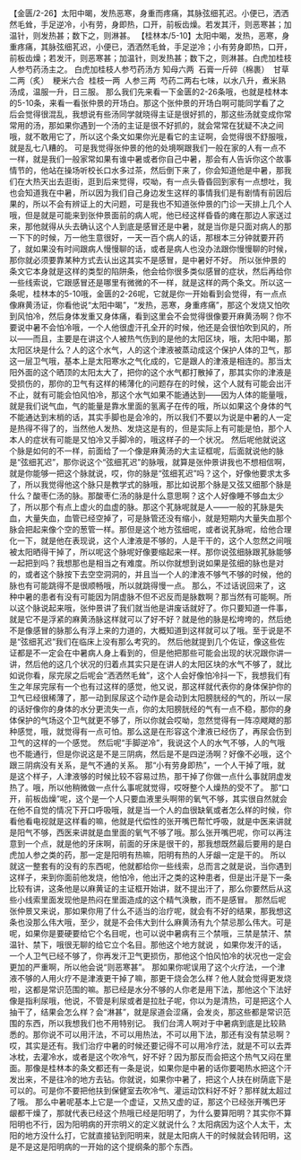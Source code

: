 【金匮/2-26】太阳中暍，发热恶寒，身重而疼痛，其脉弦细芤迟。小便已，洒洒然毛耸，手足逆冷，小有劳，身即热，口开，前板齿燥。若发其汗，则恶寒甚；加温针，则发热甚；数下之，则淋甚。
【桂林本/5-10】太阳中暍，发热，恶寒，身重疼痛，其脉弦细芤迟，小便已，洒洒然毛耸，手足逆冷；小有劳身即热，口开，前板齿燥；若发汗，则恶寒甚；加温针，则发热甚；数下之，则淋甚。白虎加桂枝人参芍药汤主之。
白虎加桂枝人参芍药汤方
知母六两  石膏一斤碎（棉裹）  甘草二两（炙）  粳米六合  桂枝一两  人参三两  芍药二两右七味，以水八升，煮米熟汤成，温服一升，日三服。
那么我们先来看一下金匮的2-26条哦，也就是桂林本的5-10条，来看一看张仲景的开场白。那这个张仲景的开场白啊可能同学看了之后会觉得很混乱，我想说有些汤同学就晓得主证是很好抓的，那这些汤就变成你常常用的汤，那如果你遇到一个汤的主证是很不好抓的，就会常常在犹疑不决之间哦，就不敢用它了，所以这个条文如果你光是看它的主证啊，会觉得很不舒服哦，就是乱七八糟的。
可是我觉得张仲景的他的处境啊跟我们一般在家的人有一点不一样，就是我们一般家常如果有谁中暑或者你自己中暑，那会有人告诉你这个故事情节的，他站在操场听校长口水多过茶，然后倒下来了，你会知道他是中暑，那我们在大热天出去逛街，逛到后来觉得，哎呦，有一点头昏昏回到家有一点想吐，我也会知道我在中暑，所以因为我们自己身边发生这样的事情我们是有剧情有前因后果的，所以不会有辨证上的大问题，可是我也不知道张仲景的门诊一天排上几个人哦，但是就是可能来到张仲景面前的病人呢，他已经这样昏昏的瘫在那边人家送过来，那他就得从头去确认这个人到底是感冒还是中暑，就是当你是只面对病人的那一下下的时候，万一他生意很好，一天一百个病人的话，那根本三分钟就要开药了，就如果没有时间跟病人慢慢聊的话，或者是病人也没办法跟你慢慢聊的时候，那你就必须要靠某种方式去认出这其实不是感冒，是中暑好不好。
所以张仲景的条文它本身就是这样的类型的陷阱条，他会给你很多类似感冒的症状，然后再给你一些线索说，它跟感冒还是哪里有微微的不一样，就是这样的两个条文。所以这一条呢，桂林本的5-10哦，金匮的2-26呢，它就是你一开始看到会觉得，有一点点像麻黄汤证，你看他说“太阳中暍”，“发热，恶寒，身重疼痛”，那这个发烧又怕吹到风怕冷，然后身体发重又身体痛，看到这里会不会觉得很像要开麻黄汤啊？你不要说中暑不会怕冷哦，一个人他很虚汗孔全开的时候，他还是会很怕吹到风的，所以——而且，主要是在讲这个人被热气伤到的是他的太阳区块，哦，太阳中暍，那太阳区块是什么？人的这个水气，人的这个津液被蒸动成这个保护人体的卫气，那这一层卫气哦，基本上是太阳寒水之气化成的，它是跟人的津液是相连的。那当太阳外面的这个晒顶的太阳太大了，把你的这个水气都打散掉了，那其实你的津液是受损伤的，那你的卫气有这样的稀薄化的问题存在的时候，这个人就有可能会出汗不止，就有可能会怕风怕冷，那这个水气如果不能通达到——因为人体的能量哦，就是我们说气血，气的能量是靠水里面的氢离子在传的哦，所以如果这个身体的气不能通达到末梢的话，其实手脚也是会冷的，所以我们不要以为说是中暑的人一定是热得不得了的，当然他人发热、发烧这是有的，但是实际上有可能是怕，那个人本人的症状有可能是又怕冷又手脚冷的，哦这样子的一个状况。
然后呢他就说这个脉是如何的不一样，前面给了一个像是麻黄汤的大主证框呢，后面就说他的脉是“弦细芤迟”，那你说这个“弦细芤迟”的脉哦，就算是张仲景讲我也不想相信啊，就是你能够一把这个脉就说，哎，你的脉是“弦细芤迟”吗？这个，好像他要求太多了，所以我觉得他这个脉只是教学式的脉哦，那比如说那个脉是又弦又细那个脉是什么？酸枣仁汤的脉。那酸枣仁汤的脉是什么意思啊？这个人好像睡不够血太少了，所以那个有点上虚火的血虚的脉。那这个芤脉呢就是人——一般的芤脉是失血，大量失血，血管已经空掉了，可是脉管还没有缩小，就是短期内大量失血那个脉会把起来像个空的葱管一样。那但是这个地方弦细呢，或者说芤脉呢，给他合理化一下，就是他在表现说，这个人津液是不够的，人是干干的，这个人忽然之间哦被太阳晒得干掉了，所以呢这个脉呢好像要缩起来一样。那你说弦细脉跟芤脉能够一起把到吗？我想那也是相当之有难度。所以你就想到说如果是弦细的脉也是对的，或者这个脉按下去空空洞洞的，并且当一个人的津液不够气不够的时候，他的脉也有可能跳得不是很顺畅哦，所以就跳得慢一点。
那么，不过话说回来了，这种中暑的患者有没有可能因为阴虚脉不但不迟反而是脉数啊？那当然有可能啊。所以这个脉说起来哦，张仲景讲了我们就当他是讲废话就好了。你只要知道一件事，就是它不是浮紧的麻黄汤脉这样就可以了好不好？就是他的脉是松垮垮的，然后绝不是像感冒的脉那么有浮上来的力道的，大概知道到这样就可以了哦。至于说是不是“弦细芤迟”我们在临床上没有那么考究的。
然后他就提到几个佐证，像这些佐证都是不一定会在中暑病人身上看到的，但是他把那些可能会出现的状况跟你讲一讲，然后他的这几个状况的归着点其实只是在讲人的太阳区块的水气不够了，就比如说你看，尿完尿之后呢会“洒洒然毛耸”，这个人会好像怕冷抖一下，我想我们有生之年尿完尿有一个也有过这样的感觉，他又说，那这样就代表你的身体保护你的卫气已经很稀薄了，那一动到尿尿这个动作是会动到太阳膀胱经的气的，所以一尿的话好像你的身体的水分更流失一点，你的太阳膀胱经的气有一点不稳，那你的身体保护的气场这个卫气就更不够了，所以你就会哎呦，忽然觉得有一阵凉飕飕的那种感觉，哦，就觉得有一点可怕。那么这是在形容这个津液已经伤了，再尿会伤到卫气的这样的一个感觉。
然后呢“手脚逆冷”，我说这个人的水气不够，人的气哦也不能通行，但是你说这是不是三阴病，然后是不是四逆汤啊？好像不必哦，这个跟三阴病没有关系，是气不通的关系。
那“小有劳身即热”，一个人干掉了哦，就是这个样子，人津液够的时候比较不容易过热，那干掉了你做一点什么事就阴虚发热了。哦，所以他稍微做一点什么事呢就觉得，哎呀整个人燥热的受不了。
那“口开，前板齿燥”呢，这个是一个人只要血液里头啊带的氧气不够，其实很自然就会在他不自觉的情况下开口呼吸哦，就是当一个人的血很缺氧或者怎么样的时候，你看他看电视就是这样看的嘛，他就是代偿性的张开嘴巴帮忙呼吸，就是中医来讲就是阳气不够，西医来讲就是血里面的氧气不够了哦。那么张开嘴巴呢，你可以再注意到一个点，就是他的牙床啊，前面的牙床是很干的，那我想既然最后要用的是白虎加人参之类的药，那一定是阳明有热嘛，阳明有热的人牙龈一定是干的。
所以就这一整套有的没有的东西呢，他就都给你一些线索，总而言之就是说，当你遇到这样子，来到你面前他发烧，他怕冷，他出汗之类的这种患者，但是出汗是下一条比较有讲，这条他是以麻黄证的主证框开始讲，就不提出汗了，那么你要然后从这些小线索里面发现他是热闷在里面造成的这个精气涣散，而不是感冒。
那然后呢张仲景又来说，那如果你用了什么不适当的治疗呢，就会有不好的结果，那我想这条也没那么伟大哦，至少，就是不会伟大到什么麻黄汤有九个禁忌那么伟大。可是呢，如果你是要硬要给它个名目呢，也可以说中暑病有三个禁哦，三禁是禁汗、禁温针、禁下，哦很无聊的给它立个名目。那他这个地方就说 ，如果你发汗的话，一个人卫气已经不够了，你再发汗卫气更损伤，那他这个怕风怕冷的状况也一定会更加的严重啊，所以他会说“则恶寒甚”。
那如果你呢误用了这个火疗法，一个津液不够的人用火疗不是津液更干掉了嘛，那更干烧会怎么样？他人就会觉得更发烧啦，这都是常识范围的嘛。那已经是水分不够的人你老是用下法，那他这个下法好像是指利尿哦，他说，不管是利尿或者是拉肚子呢，你以为是清热，可是把这个人抽干了，结果会怎么样？会“淋甚”，就是尿道会涩痛，会发炎，那这些都是常识范围的东西，所以我想我们也不用特别记。
我们台湾人啊对于中暑病到底是比较熟悉的。那你说不可以用汗法，不可以用热法，不可以用下法，那还有没有禁忌啊？哎，其实是还有。我们治疗中暑的时候还要记得不可以用冷疗法，就是不可以去弄冰枕，去灌冷水，或者是这个吹冷气，好不好？因为那反而会把这个热气又闷在里面。那像是桂林本的条文都还有一条是说，如果你是中暑的话你要喝热水把这个汗发出来，不是往冷的地方去钻。你就说，如果你中暑了，把这个人扶在树荫底下是可以的。可是你不要把他扶到保健室去吹冷气、灌运动饮料好不好？那样就太超过了哦。
那么中暑呢基本上它是一个虚证，又热又虚的证，那这个已经张开嘴巴牙龈都干燥了，那就代表已经这个热哦已经是阳明了，为什么要算阳明？其实你不算阳明也不行，因为阳明病的开宗明义的定义就说什么？太阳病因为这个人太干，太阳的地方没什么打，它就直接钻到阳明来，就是太阳病人干的时候就会转阳明，这是不是这是阳明病的一开始的这个提纲条的那个东西。
